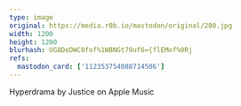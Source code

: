 ```yaml
---
type: image
original: https://media.r0b.io/mastodon/original/280.jpg
width: 1200
height: 1200
blurhash: UG8DeDWC0fof%1WBNGt79uf6={flEMof%0Rj
refs:
  mastodon_card: ['112353754088714506']
---
```


Hyperdrama by Justice on Apple Music

